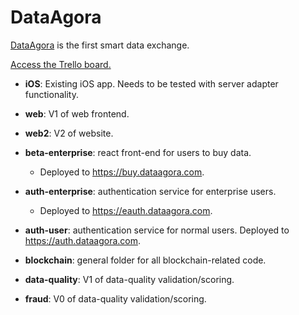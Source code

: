 # DataAgora
[DataAgora](https://dataagora.com) is the first smart data exchange.

[Access the Trello board.](https://trello.com/b/i2caE37x/dataagora-engineering)

- **iOS**: Existing iOS app. Needs to be tested with server adapter functionality.


- **web**: V1 of web frontend.


- **web2**: V2 of website.


- **beta-enterprise**: react front-end for users to buy data.
  - Deployed to https://buy.dataagora.com.


- **auth-enterprise**: authentication service for enterprise users.
  - Deployed to https://eauth.dataagora.com.


- **auth-user**: authentication service for normal users. Deployed to https://auth.dataagora.com.


- **blockchain**: general folder for all blockchain-related code.


- **data-quality**: V1 of data-quality validation/scoring.


- **fraud**: V0 of data-quality validation/scoring.
